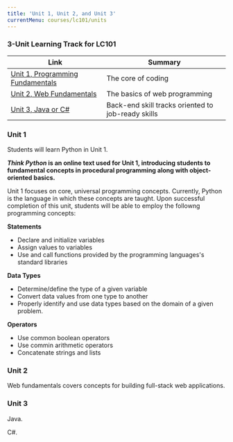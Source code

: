 ```yaml
---
title: 'Unit 1, Unit 2, and Unit 3'
currentMenu: courses/lc101/units
---
```


### 3-Unit Learning Track for LC101

Link | Summary
|------------|-------------|
[Unit 1, Programming Fundamentals](#unit-1) | The core of coding
[Unit 2, Web Fundamentals](#unit-2)  | The basics of web programming
[Unit 3, Java or C#](#unit-3) | Back-end skill tracks oriented to job-ready skills

### Unit 1

Students will learn Python in Unit 1.  

__*Think Python* is an online text used for Unit 1,  introducing students to fundamental concepts in procedural programming along with object-oriented basics.__

Unit 1 focuses on core, universal programming concepts.  Currently, Python is the language in which these concepts are taught.  Upon successful completion of this unit, students will be able to employ the followng programming concepts:

__Statements__
   - Declare and initialize variables
   - Assign values to variables
   - Use and call functions provided by the programming languages's standard libraries

__Data Types__ 
   - Determine/define the type of a given variable
   - Convert data values from one type to another
   - Properly identify and use data types based on the domain of a given problem.

__Operators__
   - Use common boolean operators
   - Use commin arithmetic operators
   - Concatenate strings and lists

### Unit 2

Web fundamentals covers concepts for building full-stack web applications.

### Unit 3

Java.

C#.

